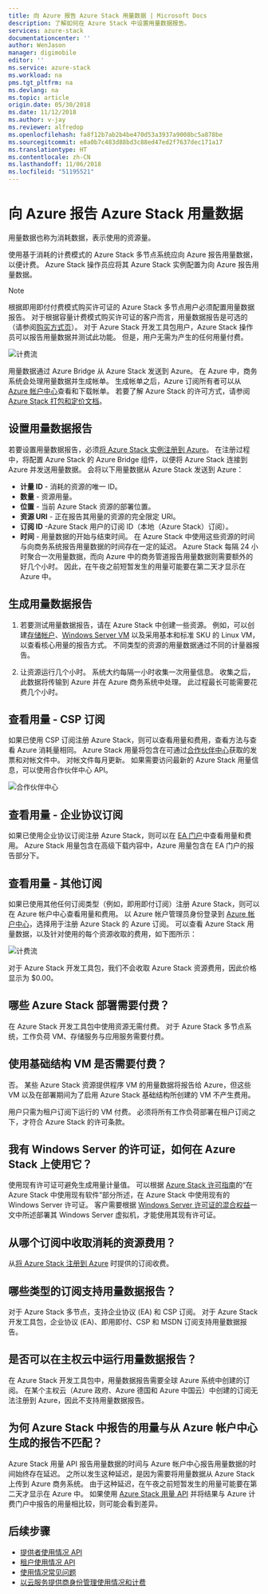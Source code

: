 ```yaml
---
title: 向 Azure 报告 Azure Stack 用量数据 | Microsoft Docs
description: 了解如何在 Azure Stack 中设置用量数据报告。
services: azure-stack
documentationcenter: ''
author: WenJason
manager: digimobile
editor: ''
ms.service: azure-stack
ms.workload: na
pms.tgt_pltfrm: na
ms.devlang: na
ms.topic: article
origin.date: 05/30/2018
ms.date: 11/12/2018
ms.author: v-jay
ms.reviewer: alfredop
ms.openlocfilehash: fa8f12b7ab2b4be470d53a3937a9008bc5a878be
ms.sourcegitcommit: e8a0b7c483d88bd3c88ed47ed2f7637dec171a17
ms.translationtype: HT
ms.contentlocale: zh-CN
ms.lasthandoff: 11/06/2018
ms.locfileid: "51195521"
---
```

# <a name="report-azure-stack-usage-data-to-azure"></a>向 Azure 报告 Azure Stack 用量数据 

用量数据也称为消耗数据，表示使用的资源量。 

使用基于消耗的计费模式的 Azure Stack 多节点系统应向 Azure 报告用量数据，以便计费。  Azure Stack 操作员应将其 Azure Stack 实例配置为向 Azure 报告用量数据。

> [!NOTE]
> 根据即用即付付费模式购买许可证的 Azure Stack 多节点用户必须配置用量数据报告。 对于根据容量计费模式购买许可证的客户而言，用量数据报告是可选的（请参阅[购买方式页](https://azure.microsoft.com/overview/azure-stack/how-to-buy/)）。 对于 Azure Stack 开发工具包用户，Azure Stack 操作员可以报告用量数据并测试此功能。 但是，用户无需为产生的任何用量付费。 


![计费流](media/azure-stack-usage-reporting/billing-flow.png)

用量数据通过 Azure Bridge 从 Azure Stack 发送到 Azure。 在 Azure 中，商务系统会处理用量数据并生成帐单。 生成帐单之后，Azure 订阅所有者可以从 [Azure 帐户中心](https://account.windowsazure.cn/Subscriptions)查看和下载帐单。 若要了解 Azure Stack 的许可方式，请参阅 [Azure Stack 打包和定价文档](https://go.microsoft.com/fwlink/?LinkId=842847&clcid=0x409)。

## <a name="set-up-usage-data-reporting"></a>设置用量数据报告

若要设置用量数据报告，必须[将 Azure Stack 实例注册到 Azure](azure-stack-register.md)。 在注册过程中，将配置 Azure Stack 的 Azure Bridge 组件，以便将 Azure Stack 连接到 Azure 并发送用量数据。 会将以下用量数据从 Azure Stack 发送到 Azure：

- **计量 ID** - 消耗的资源的唯一 ID。
- **数量** - 资源用量。
- **位置** - 当前 Azure Stack 资源的部署位置。
- **资源 URI** - 正在报告其用量的资源的完全限定 URI。
- **订阅 ID** -Azure Stack 用户的订阅 ID（本地（Azure Stack）订阅）。
- **时间** - 用量数据的开始与结束时间。 在 Azure Stack 中使用这些资源的时间与向商务系统报告用量数据的时间存在一定的延迟。 Azure Stack 每隔 24 小时聚合一次用量数据，而向 Azure 中的商务管道报告用量数据则需要额外的好几个小时。 因此，在午夜之前短暂发生的用量可能要在第二天才显示在 Azure 中。

## <a name="generate-usage-data-reporting"></a>生成用量数据报告

1. 若要测试用量数据报告，请在 Azure Stack 中创建一些资源。 例如，可以创建[存储帐户](azure-stack-provision-storage-account.md)、[Windows Server VM](azure-stack-provision-vm.md) 以及采用基本和标准 SKU 的 Linux VM，以查看核心用量的报告方式。 不同类型的资源的用量数据通过不同的计量器报告。

2. 让资源运行几个小时。 系统大约每隔一小时收集一次用量信息。 收集之后，此数据将传输到 Azure 并在 Azure 商务系统中处理。 此过程最长可能需要花费几个小时。

## <a name="view-usage---csp-subscriptions"></a>查看用量 - CSP 订阅

如果已使用 CSP 订阅注册 Azure Stack，则可以查看用量和费用，查看方法与查看 Azure 消耗量相同。 Azure Stack 用量将包含在可通过[合作伙伴中心](https://partnercenter.microsoft.com/partner/home)获取的发票和对帐文件中。 对帐文件每月更新。 如果需要访问最新的 Azure Stack 用量信息，可以使用合作伙伴中心 API。

   ![合作伙伴中心](media/azure-stack-usage-reporting/partner-center.png)


## <a name="view-usage---enterprise-agreement-subscriptions"></a>查看用量 - 企业协议订阅

如果已使用企业协议订阅注册 Azure Stack，则可以在 [EA 门户](https://ea.azure.com/)中查看用量和费用。 Azure Stack 用量包含在高级下载内容中，Azure 用量包含在 EA 门户的报告部分下。 

## <a name="view-usage---other-subscriptions"></a>查看用量 - 其他订阅

如果已使用其他任何订阅类型（例如，即用即付订阅）注册 Azure Stack，则可以在 Azure 帐户中心查看用量和费用。 以 Azure 帐户管理员身份登录到 [Azure 帐户中心](https://account.windowsazure.cn/Subscriptions)，选择用于注册 Azure Stack 的 Azure 订阅。 可以查看 Azure Stack 用量数据，以及针对使用的每个资源收取的费用，如下图所示：

   ![计费流](media/azure-stack-usage-reporting/pricing-details.png)

对于 Azure Stack 开发工具包，我们不会收取 Azure Stack 资源费用，因此价格显示为 $0.00。

## <a name="which-azure-stack-deployments-are-charged"></a>哪些 Azure Stack 部署需要付费？

在 Azure Stack 开发工具包中使用资源无需付费。 对于 Azure Stack 多节点系统，工作负荷 VM、存储服务与应用服务需要付费。

## <a name="are-users-charged-for-the-infrastructure-vms"></a>使用基础结构 VM 是否需要付费？

否。 某些 Azure Stack 资源提供程序 VM 的用量数据将报告给 Azure，但这些 VM 以及在部署期间为了启用 Azure Stack 基础结构所创建的 VM 不产生费用。  

用户只需为租户订阅下运行的 VM 付费。 必须将所有工作负荷部署在租户订阅之下，才符合 Azure Stack 的许可条款。

## <a name="i-have-a-windows-server-license-i-want-to-use-on-azure-stack-how-do-i-do-it"></a>我有 Windows Server 的许可证，如何在 Azure Stack 上使用它？

使用现有许可证可避免生成用量计量值。 可以根据 [Azure Stack 许可指南](https://go.microsoft.com/fwlink/?LinkId=851536&clcid=0x409)的“在 Azure Stack 中使用现有软件”部分所述，在 Azure Stack 中使用现有的 Windows Server 许可证。 客户需要根据 [Windows Server 许可证的混合权益](/virtual-machines/windows/hybrid-use-benefit-licensing)一文中所述部署其 Windows Server 虚拟机，才能使用其现有许可证。

## <a name="which-subscription-is-charged-for-the-resources-consumed"></a>从哪个订阅中收取消耗的资源费用？
从[将 Azure Stack 注册到 Azure](azure-stack-register.md) 时提供的订阅收费。

## <a name="what-types-of-subscriptions-are-supported-for-usage-data-reporting"></a>哪些类型的订阅支持用量数据报告？

对于 Azure Stack 多节点，支持企业协议 (EA) 和 CSP 订阅。 对于 Azure Stack 开发工具包，企业协议 (EA)、即用即付、CSP 和 MSDN 订阅支持用量数据报告。

## <a name="does-usage-data-reporting-work-in-sovereign-clouds"></a>是否可以在主权云中运行用量数据报告？

在 Azure Stack 开发工具包中，用量数据报告需要全球 Azure 系统中创建的订阅。 在某个主权云（Azure 政府、Azure 德国和 Azure 中国云）中创建的订阅无法注册到 Azure，因此不支持用量数据报告。

## <a name="why-doesnt-the-usage-reported-in-azure-stack-match-the-report-generated-from-azure-account-center"></a>为何 Azure Stack 中报告的用量与从 Azure 帐户中心生成的报告不匹配？

Azure Stack 用量 API 报告用量数据的时间与 Azure 帐户中心报告用量数据的时间始终存在延迟。 之所以发生这种延迟，是因为需要将用量数据从 Azure Stack 上传到 Azure 商务系统。 由于这种延迟，在午夜之前短暂发生的用量可能要在第二天才显示在 Azure 中。 如果使用 [Azure Stack 用量 API](azure-stack-provider-resource-api.md) 并将结果与 Azure 计费门户中报告的用量相比较，则可能会看到差异。

## <a name="next-steps"></a>后续步骤

* [提供者使用情况 API](azure-stack-provider-resource-api.md)  
* [租户使用情况 API](azure-stack-tenant-resource-usage-api.md)
* [使用情况常见问题](azure-stack-usage-related-faq.md)
* [以云服务提供商身份管理使用情况和计费](azure-stack-add-manage-billing-as-a-csp.md)
